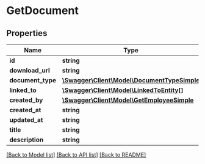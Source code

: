 # GetDocument

## Properties

 Name              | Type                                                                  | Description | Notes      
-------------------|-----------------------------------------------------------------------|-------------|------------
 **id**            | **string**                                                            |             | [optional] 
 **download_url**  | **string**                                                            |             | [optional] 
 **document_type** | [**\Swagger\Client\Model\DocumentTypeSimple**](DocumentTypeSimple.md) |             | [optional] 
 **linked_to**     | [**\Swagger\Client\Model\LinkedToEntity[]**](LinkedToEntity.md)       |             | [optional] 
 **created_by**    | [**\Swagger\Client\Model\GetEmployeeSimple**](GetEmployeeSimple.md)   |             | [optional] 
 **created_at**    | **string**                                                            |             | [optional] 
 **updated_at**    | **string**                                                            |             | [optional] 
 **title**         | **string**                                                            |             | [optional] 
 **description**   | **string**                                                            |             | [optional] 

[[Back to Model list]](../../README.md#documentation-for-models) [[Back to API list]](../../README.md#documentation-for-api-endpoints) [[Back to README]](../../README.md)


